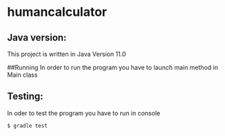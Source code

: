 # humancalculator

## Java version:
This project is written in Java Version 11.0

##Running
In order to run the program you have to launch main method in Main class

## Testing:
In oder to test the program you have to run in console 
```sh
$ gradle test
```